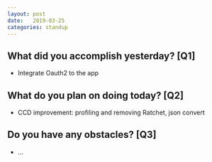```yaml
---
layout:	post
date:	2019-03-25
categories:	standup
---
```

## What did you accomplish yesterday? [Q1]

- Integrate Oauth2 to the app   

## What do you plan on doing today? [Q2]

- CCD improvement: profiling and removing Ratchet, json convert

## Do you have any obstacles? [Q3]

- ...